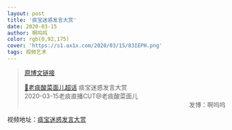 ```yaml
---
layout: post
title: '痰宝迷惑发言大赏'
date: 2020-03-15
author: 啊呜呜
color: rgb(0,92,175)
cover: 'https://s1.ax1x.com/2020/03/15/83IEPH.png'
tags: 视频艺术
---
```


> [原博文链接](https://weibo.com/2886348734/IytGVbVwP)
> 
> [💎老痰酸菜面儿超话](https://weibo.com/p/100808c9bf185bddd18c52092ca1528b4d683a) 痰宝迷惑发言大赏<br/>2020-03-15老痰直播CUT@老痰酸菜面儿 <span style="text-align:right; display:block">发博：啊呜呜</span>

视频地址：[痰宝迷惑发言大赏](http://t.cn/A6zS1gyf?m=4482749932829901&u=2886348734)